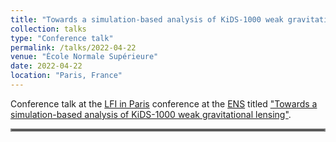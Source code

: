 ```yaml
---
title: "Towards a simulation-based analysis of KiDS-1000 weak gravitational lensing"
collection: talks
type: "Conference talk"
permalink: /talks/2022-04-22
venue: "École Normale Supérieure"
date: 2022-04-22
location: "Paris, France"
---
```


Conference talk at the [LFI in Paris](https://indico.in2p3.fr/e/LFIParis) conference at the [ENS](https://www.ens.psl.eu/) titled ["Towards a simulation-based analysis of KiDS-1000 weak gravitational lensing"](../files/2022-04-22_sbi_analysis_paris.pdf).

<hr style="border:2px solid gray">
